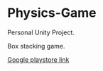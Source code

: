 # Physics-Game

Personal Unity Project.

Box stacking game. 

[Google playstore link](https://play.google.com/store/apps/details?id=com.indievoodoo.stackyBox)
